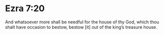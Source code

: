 # Ezra 7:20

And whatsoever more shall be needful for the house of thy God, which thou shalt have occasion to bestow, bestow [it] out of the king’s treasure house.